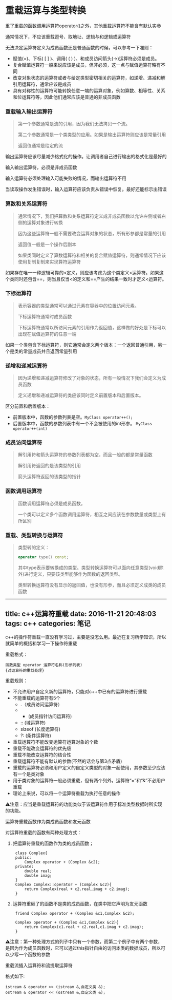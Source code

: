 # 重载运算与类型转换

重了重载的函数调用运算符operator()之外，其他重载运算符不能含有默认实参

通常情况下，不应该重载逗号、取地址、逻辑与和逻辑或运算符

无法决定运算符定义为成员函数还是普通函数的时候，可以参考一下准则：

* 赋值(=)、下标( [ ] )、调用( ( ) )、和成员访问箭头(->)运算符必须是成员。
* 复合赋值运算符一般来说应该是成员，但非必须，这一点与赋值运算符略有不同
* 改变对象状态的运算符或者与给定类型密切相关的运算符，如递增、递减和解引用运算符，通常应该是成员
* 具有对称性的运算符可能转换任意一端的运算对象，例如算数、相等性、关系和位运算符等，因此他们通常应该是普通的非成员函数

### 重载输入输出运算符

> 第一个参数通常是流的引用，因为我们无法拷贝一个流。
>
> 第二个参数通常是一个类类型的应用。如果是输出运算符则应该是常量引用
>
> 返回值通常是给定的流

输出运算符应该尽量减少格式化的操作。让调用者自己进行输出的格式化是最好的

输入输出运算符，必须是非成员函数

输入运算符必须处理输入可能失败的情况，而输出运算符不用

当读取操作发生错误时，输入运算符应该负责从错误中恢复。最好还能标示出错误

### 算数和关系运算符

> 通常情况下，我们把算数和关系运算符定义成非成员函数以允许左侧或者右侧的运算对象进行转换
>
> 因为这些运算符一般不需要改变运算对象的状态，所有形参都是常量的引用
>
> 返回值一般是一个操作后副本
>
> 如果类同时定义了算数运算符和相关的复合赋值运算符，则通常情况下应该使用复制复制来实现算符运算符

如果存在唯一一种逻辑可靠的<定义，则应该考虑为这个类定义<运算符。如果这个类同时还包含==，则当且仅当<的定义和==产生的结果一致时才定义<运算符。

### 下标运算符

> 表示容器的类型通常可以通过元素在容器中的位置访问元素。
>
> 下标运算符通常时成员函数
>
> 下标运算符通常以所访问元素的引用作为返回值，这样做的好处是下标可以出现在赋值运算符的任意一端

如果一个类包含下标运算符，则它通常会定义两个版本：一个返回普通引用，另一个是类的常量成员并且返回常量引用

### 递增和递减运算符

> 因为递增和递减运算符修改了对象的状态，所有一般情况下我们会定义为成员函数
>
> 定义递增和递减运算符的类应该同时定义前置版本和后置版本。

区分前置和后置版本：

* 前置版本中，函数的参数列表是空。`MyClass operator++();`
* 后置版本中，函数的参数列表中有一个不会被使用的int形参。 `MyClass operator++(int)`

### 成员访问运算符

> 解引用符和箭头运算符的参数列表都为空，而且一般的都是常量函数
>
> 解引用符返回的是该类型的引用
>
> 箭头运算符返回的该类型的指针

### 函数调用运算符

> 函数调用运算符必须是成员函数。
>
> 一个类可以定义多个函数调用运算符，相互之间应该在参数数量或类型上有所区别

### 重载、类型转换与运算符

> 类型转的定义：
>
> ```c++
> operator type() const;
> ```
>
> 其中type表示要转换成的类型。类型转换运算符可以面向任意类型(void除外)进行定义，只要该类型能够作为函数的返回类型。
>
> 类型转换运算符没有显示的返回值，也没有形参，而且必须定义成类的成员函数

---
title: c++运算符重载
date: 2016-11-21 20:48:03
tags: c++
categories: 笔记
---
 
 c++的操作符重载一直没有学习过，主要是没怎么用。最近在复习所学知识，所以就简单的概括和学习一下操作符重载
  
 <!-- more -->

重载格式：
	
	函数类型 operator 运算符名称(形参列表)
	{对运算符的重载处理}
	
重载规则：

* 不允许用户自定义新的运算符，只能对c++中已有的运算符进行重载
* 不能重载的运算符有5个
	* .（成员访问运算符）
	* * (成员指针访问运算符)
	* :: (域运算符)
	* sizeof (长度运算符)
	* ?: (条件运算符)
* 重载运算符不能改变运算符运算对象的个数
* 重载不能改变运算符的优先级
* 重载不能改变运算符的结合性
* 重载运算符不能有默认的参数(不然的话会与第3点矛盾)
* 重载的运算符必须和用户定义的自定义类型的对象一起使用，其参数至少应该有一个是类对象
* 用于类对象的运算符一般必须重载，但有两个列外，运算符“=”和“&”不必用户重载
* 理论上来说，可以将一个运算符重载为执行任意的操作

⚠️注意：应当是重载运算符的功能类似于该运算符作用于标准类型数据时所实现的功能。

运算符重载函数作为类成员函数和友元函数

对运算符重载的函数有两种处理方式：

1. 把运算符重载的函数作为类的成员函数；

		class Complex{
		public:
			Complex operator + (Complex &c2);
		private:
			double real;
			double imag;
		}
		Complex Complex::operator + (Complex &c2){
			return Complex(real + c2.real,imag + c2.imag);
		}
2. 运算符重砸了的函数不是类的成员函数，在类中把它声明为友元函数

		friend Complex operator + (Complex &c1,Complex &c2);
		
		Complex operator + (Complex &c1,Complex &c2){
			return Complex(c1.real + c2.real,c1.imag + c2.imag);
		}
		
⚠️注意：第一种处理方式的列子中只有一个参数，而第二个例子中有两个参数，是因为作为成员函数时，它可以通过this指针自由的访问本类的数据成员，所以可以少写一个函数的参数

重载流插入运算符和流提取运算符

格式如下:
	
	istream & operator >> (istream &,自定义类 &);
	ostream & operator << (ostream &,自定义类 &);